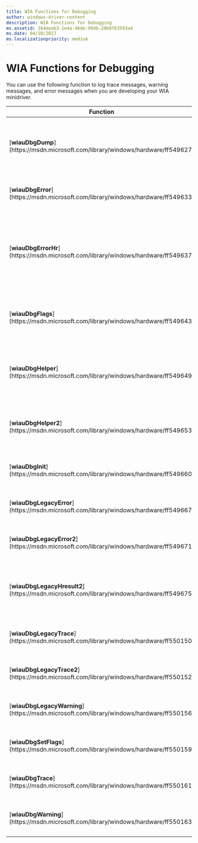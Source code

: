 ```yaml
---
title: WIA Functions for Debugging
author: windows-driver-content
description: WIA Functions for Debugging
ms.assetid: 164eeab3-1e4a-46de-99db-28b8f63593a4
ms.date: 04/20/2017
ms.localizationpriority: medium
---
```


# WIA Functions for Debugging





You can use the following function to log trace messages, warning messages, and error messages when you are developing your WIA minidriver.

<table>
<colgroup>
<col width="50%" />
<col width="50%" />
</colgroup>
<thead>
<tr class="header">
<th>Function</th>
<th>Description</th>
</tr>
</thead>
<tbody>
<tr class="odd">
<td><p>[<strong>wiauDbgDump</strong>](https://msdn.microsoft.com/library/windows/hardware/ff549627)</p></td>
<td><p>Logs a message containing one or more data values.</p></td>
</tr>
<tr class="even">
<td><p>[<strong>wiauDbgError</strong>](https://msdn.microsoft.com/library/windows/hardware/ff549633)</p></td>
<td><p>Logs an error message.</p></td>
</tr>
<tr class="odd">
<td><p>[<strong>wiauDbgErrorHr</strong>](https://msdn.microsoft.com/library/windows/hardware/ff549637)</p></td>
<td><p>Logs a message containing an HRESULT and its error message string.</p></td>
</tr>
<tr class="even">
<td><p>[<strong>wiauDbgFlags</strong>](https://msdn.microsoft.com/library/windows/hardware/ff549643)</p></td>
<td><p>Determines whether a particular debugging flag is set.</p></td>
</tr>
<tr class="odd">
<td><p>[<strong>wiauDbgHelper</strong>](https://msdn.microsoft.com/library/windows/hardware/ff549649)</p></td>
<td><p>Formats a message and writes it to a log file or the debugger.</p></td>
</tr>
<tr class="even">
<td><p>[<strong>wiauDbgHelper2</strong>](https://msdn.microsoft.com/library/windows/hardware/ff549653)</p></td>
<td><p>Writes a message to a log file, or debugger, or both.</p></td>
</tr>
<tr class="odd">
<td><p>[<strong>wiauDbgInit</strong>](https://msdn.microsoft.com/library/windows/hardware/ff549660)</p></td>
<td><p>Initializes WIA debugging.</p></td>
</tr>
<tr class="even">
<td><p>[<strong>wiauDbgLegacyError</strong>](https://msdn.microsoft.com/library/windows/hardware/ff549667)</p></td>
<td><p>Logs an error message.</p></td>
</tr>
<tr class="odd">
<td><p>[<strong>wiauDbgLegacyError2</strong>](https://msdn.microsoft.com/library/windows/hardware/ff549671)</p></td>
<td><p>Logs an error message.</p></td>
</tr>
<tr class="even">
<td><p>[<strong>wiauDbgLegacyHresult2</strong>](https://msdn.microsoft.com/library/windows/hardware/ff549675)</p></td>
<td><p>Logs a default message containing an HRESULT.</p></td>
</tr>
<tr class="odd">
<td><p>[<strong>wiauDbgLegacyTrace</strong>](https://msdn.microsoft.com/library/windows/hardware/ff550150)</p></td>
<td><p>Logs a trace message.</p></td>
</tr>
<tr class="even">
<td><p>[<strong>wiauDbgLegacyTrace2</strong>](https://msdn.microsoft.com/library/windows/hardware/ff550152)</p></td>
<td><p>Logs a trace message.</p></td>
</tr>
<tr class="odd">
<td><p>[<strong>wiauDbgLegacyWarning</strong>](https://msdn.microsoft.com/library/windows/hardware/ff550156)</p></td>
<td><p>Logs a warning message.</p></td>
</tr>
<tr class="even">
<td><p>[<strong>wiauDbgSetFlags</strong>](https://msdn.microsoft.com/library/windows/hardware/ff550159)</p></td>
<td><p>Sets debugging flags.</p></td>
</tr>
<tr class="odd">
<td><p>[<strong>wiauDbgTrace</strong>](https://msdn.microsoft.com/library/windows/hardware/ff550161)</p></td>
<td><p>Logs a trace message.</p></td>
</tr>
<tr class="even">
<td><p>[<strong>wiauDbgWarning</strong>](https://msdn.microsoft.com/library/windows/hardware/ff550163)</p></td>
<td><p>Logs a warning message.</p></td>
</tr>
</tbody>
</table>

 

 

 




